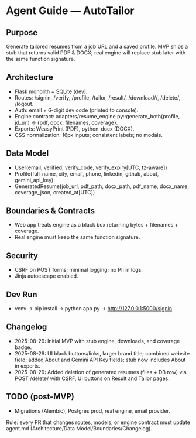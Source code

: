 # Agent Guide — AutoTailor

## Purpose
Generate tailored resumes from a job URL and a saved profile. MVP ships a stub that returns valid PDF & DOCX; real engine will replace stub later with the same function signature.

## Architecture
- Flask monolith + SQLite (dev).
 - Routes: /signin, /verify, /profile, /tailor, /result/<id>, /download/<id>/<kind>, /delete/<id>, /logout.
- Auth: email + 6-digit dev code (printed to console).
- Engine contract: adapters/resume_engine.py::generate_both(profile, jd_url) -> {pdf, docx, filenames, coverage}.
- Exports: WeasyPrint (PDF), python-docx (DOCX).
- CSS normalization: 16px inputs; consistent labels; no modals.

## Data Model
- User(email, verified, verify_code, verify_expiry[UTC, tz-aware])
- Profile(full_name, city, email, phone, linkedin, github, about, gemini_api_key)
- GeneratedResume(job_url, pdf_path, docx_path, pdf_name, docx_name, coverage_json, created_at[UTC])

## Boundaries & Contracts
- Web app treats engine as a black box returning bytes + filenames + coverage.
- Real engine must keep the same function signature.

## Security
- CSRF on POST forms; minimal logging; no PII in logs.
- Jinja autoescape enabled.

## Dev Run
- venv → pip install → python app.py → http://127.0.0.1:5000/signin

## Changelog
- 2025-08-29: Initial MVP with stub engine, downloads, and coverage badge.
- 2025-08-29: UI black buttons/links, larger brand title; combined website field; added About and Gemini API Key fields; stub now includes About in exports.
- 2025-08-29: Added deletion of generated resumes (files + DB row) via POST /delete/<id> with CSRF, UI buttons on Result and Tailor pages.

## TODO (post-MVP)
- Migrations (Alembic), Postgres prod, real engine, email provider.

Rule: every PR that changes routes, models, or engine contract must update agent.md (Architecture/Data Model/Boundaries/Changelog).
